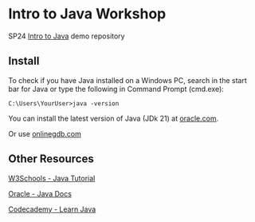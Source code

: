 # Intro to Java Workshop
SP24 [Intro to Java](https://acmcsuf.com/java-intro) demo repository

## Install
To check if you have Java installed on a Windows PC, search in the start bar for Java or type the following in Command Prompt (cmd.exe):

`C:\Users\YourUser>java -version`

You can install the latest version of Java (JDk 21) at [oracle.com](https://www.oracle.com/java/technologies/downloads/#java21).

Or use [onlinegdb.com](https://www.onlinegdb.com/)

## Other Resources

[W3Schools - Java Tutorial](https://www.w3schools.com/java/default.asp)

[Oracle - Java Docs](https://docs.oracle.com/en/java/)

[Codecademy - Learn Java](https://www.codecademy.com/learn/learn-java)
